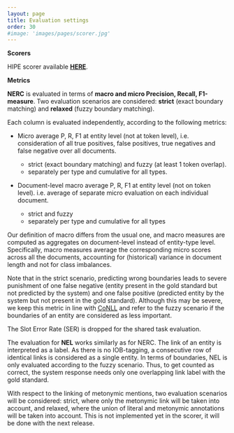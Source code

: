 ```yaml
---
layout: page
title: Evaluation settings
order: 30
#image: 'images/pages/scorer.jpg'
---
```




**Scorers**

HIPE scorer available **[HERE](https://github.com/impresso/CLEF-HIPE-2020-scorer)**.

**Metrics**

**NERC** is evaluated in terms of **macro and micro Precision, Recall, F1-measure**. Two evaluation scenarios are considered: **strict** (exact boundary matching) and **relaxed** (fuzzy boundary matching). 

Each column is evaluated independently, according to the following metrics:

- Micro average P, R, F1 at entity level (not at token level), i.e. consideration of all true positives, false positives, true negatives and false negative over all documents. 
  - strict (exact boundary matching) and fuzzy (at least 1 token overlap).
  - separately per type and cumulative for all types.
  
- Document-level macro average P, R, F1 at entity level (not on token level). i.e. average of separate micro evaluation on each individual document.
  - strict and fuzzy
  - separately per type and cumulative for all types
  

Our definition of macro differs from the usual one, and macro measures are computed as aggregates on document-level instead of entity-type level. Specifically, macro measures average the corresponding micro scores across all the documents, accounting for (historical) variance in document length and not for class imbalances.

Note that in the strict scenario, predicting wrong boundaries leads to severe punishment of one false negative (entity present in the gold standard but not predicted by the system) and one false positive (predicted entity by the system but not present in the gold standard). Although this may be severe, we keep this metric in line with [CoNLL](https://www.clips.uantwerpen.be/conll2000/chunking/output.html) and refer to the fuzzy scenario if the boundaries of an entity are considered as less important.

The Slot Error Rate (SER) is dropped for the shared task evaluation.

The evaluation for **NEL** works similarly as for NERC. The link of an entity is interpreted as a label. As there is no IOB-tagging, a consecutive row of identical links is considered as a single entity. In terms of boundaries, NEL is only evaluated according to the fuzzy scenario. Thus, to get counted as correct, the system response needs only one overlapping link label with the gold standard. 

With respect to the linking of metonymic mentions, two evaluation scenarios will be considered: strict, where only the metonymic link will be taken into account, and relaxed, where the union of literal and metonymic annotations will be taken into account.  This is not implemented yet in the scorer, it will be done with the next release.





